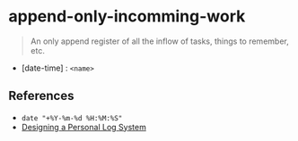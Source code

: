 # append-only-incomming-work

> An only append register of all the inflow of tasks, things to remember, etc.

- [date-time] : `<name>`

## References

- `date "+%Y-%m-%d %H:%M:%S"`
- [Designing a Personal Log System](https://www.notion.so/Designing-a-Personal-Log-System-1a5d38c7497c80e4834df3ded5dfcdc1)
